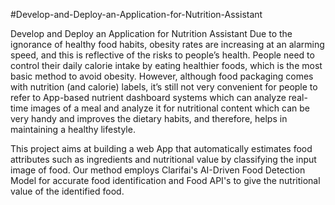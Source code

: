 #Develop-and-Deploy-an-Application-for-Nutrition-Assistant

Develop and Deploy an Application for Nutrition Assistant
Due to the ignorance of healthy food habits, obesity rates are increasing at an alarming speed, 
and this is reflective of the risks to people’s health. People need to control their daily calorie intake by eating healthier foods, 
which is the most basic method to avoid obesity. However, although food packaging comes with nutrition (and calorie) labels, 
it’s still not very convenient for people to refer to App-based nutrient dashboard systems which can analyze real-time images of a meal and analyze 
it for nutritional content which can be very handy and improves the dietary habits, and therefore, helps in maintaining a healthy lifestyle.

This project aims at building a web App that automatically estimates food attributes such as ingredients and nutritional value 
by classifying the input image of food.  Our method employs Clarifai's AI-Driven Food Detection Model for accurate food identification and Food API's 
to give the nutritional value of the identified food.
